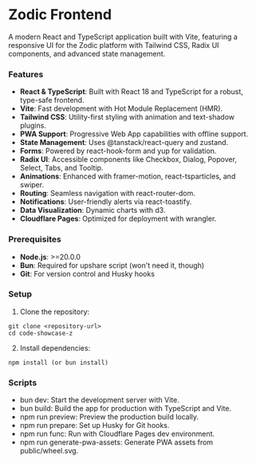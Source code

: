 # Zodic Frontend

A modern React and TypeScript application built with Vite, featuring a responsive UI for the Zodic platform with Tailwind CSS, Radix UI components, and advanced state management.

### Features

- **React & TypeScript**: Built with React 18 and TypeScript for a robust, type-safe frontend.
- **Vite**: Fast development with Hot Module Replacement (HMR).
- **Tailwind CSS**: Utility-first styling with animation and text-shadow plugins.
- **PWA Support**: Progressive Web App capabilities with offline support.
- **State Management**: Uses @tanstack/react-query and zustand.
- **Forms**: Powered by react-hook-form and yup for validation.
- **Radix UI**: Accessible components like Checkbox, Dialog, Popover, Select, Tabs, and Tooltip.
- **Animations**: Enhanced with framer-motion, react-tsparticles, and swiper.
- **Routing**: Seamless navigation with react-router-dom.
- **Notifications**: User-friendly alerts via react-toastify.
- **Data Visualization**: Dynamic charts with d3.
- **Cloudflare Pages**: Optimized for deployment with wrangler.

### Prerequisites

- **Node.js**: >=20.0.0
- **Bun**: Required for upshare script (won't need it, though)
- **Git**: For version control and Husky hooks

### Setup

1. Clone the repository:
```
git clone <repository-url>
cd code-showcase-z
```

2. Install dependencies:
```
npm install (or bun install)
```

### Scripts

- bun dev: Start the development server with Vite.
- bun build: Build the app for production with TypeScript and Vite.
- npm run preview: Preview the production build locally.
- npm run prepare: Set up Husky for Git hooks.
- npm run func: Run with Cloudflare Pages dev environment.
- npm run generate-pwa-assets: Generate PWA assets from public/wheel.svg.

